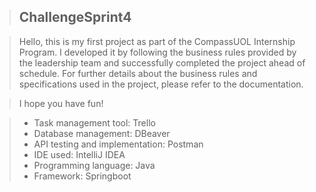 > ## ChallengeSprint4

> Hello, this is my first project as part of the CompassUOL Internship Program.
> I developed it by following the business rules provided by the leadership team and successfully completed the project ahead of schedule.
> For further details about the business rules and specifications used in the project, please refer to the documentation.

> I hope you have fun!

> *  Task management tool: Trello
> *  Database management: DBeaver
> *  API testing and implementation: Postman
> *  IDE used: IntelliJ IDEA
> * Programming language: Java
> * Framework: Springboot
